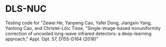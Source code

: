 # DLS-NUC
Testing code for "Zewei He, Yanpeng Cao, Yafei Dong, Jiangxin Yang, Yanlong Cao, and Christel-Löic Tisse, "Single-image-based nonuniformity correction of uncooled long-wave infrared detectors: a deep-learning approach," Appl. Opt. 57, D155-D164 (2018)"
